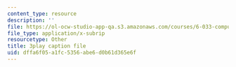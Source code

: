 ```yaml
---
content_type: resource
description: ''
file: https://ol-ocw-studio-app-qa.s3.amazonaws.com/courses/6-033-computer-system-engineering-spring-2018/dffa6f05a1fc5356abe6d0b61d365e6f_r2_-2KW76ec.vtt
file_type: application/x-subrip
resourcetype: Other
title: 3play caption file
uid: dffa6f05-a1fc-5356-abe6-d0b61d365e6f
---
```

